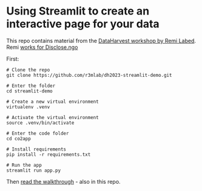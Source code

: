 # Using Streamlit to create an interactive page for your data

This repo contains material from the [DataHarvest workshop by Remi Labed](https://github.com/r3mlab/dh2023-streamlit-demo/tree/main/co2app). Remi [works for Disclose.ngo](https://disclose.ngo/en/page/team)

First:

```
# Clone the repo
git clone https://github.com/r3mlab/dh2023-streamlit-demo.git

# Enter the folder
cd streamlit-demo

# Create a new virtual environment
virtualenv .venv

# Activate the virtual environment
source .venv/bin/activate

# Enter the code folder
cd co2app

# Install requirements
pip install -r requirements.txt

# Run the app
streamlit run app.py
```

Then [read the walkthrough](https://github.com/r3mlab/dh2023-streamlit-demo/blob/main/Walkthrough.md) - also in this repo.
